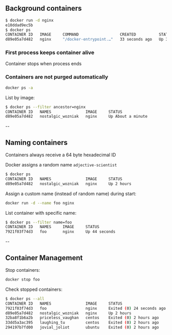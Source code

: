 ## Background containers
<!-- .slide: id="background" -->

```bash
$ docker run -d nginx
e10ddad9ec5b
$ docker ps
CONTAINER ID   IMAGE     COMMAND                  CREATED          STATUS          PORTS     NAMES
d89e05a7d482   nginx     "/docker-entrypoint.…"   33 seconds ago   Up 31 seconds   80/tcp    nostalgic_wozniak
```

### First process keeps container alive

Container stops when process ends

### Containers are not purged automatically

```bash
docker ps -a
```

List by image:

```bash
$ docker ps --filter ancestor=nginx
CONTAINER ID   NAMES               IMAGE     STATUS
d89e05a7d482   nostalgic_wozniak   nginx     Up About a minute
```

--

## Naming containers

Containers always receive a 64 byte hexadecimal ID

Docker assigns a random name `adjective-scientist`

```bash
$ docker ps
CONTAINER ID   NAMES               IMAGE     STATUS
d89e05a7d482   nostalgic_wozniak   nginx     Up 2 hours
```

Assign a custom name (instead of random name) during start:

```bash
docker run -d --name foo nginx
```

List container with specific name:

```bash
$ docker ps --filter name=foo
CONTAINER ID   NAMES     IMAGE     STATUS
7921f03f74d3   foo       nginx     Up 44 seconds
```

--

## Container Management

Stop containers:

```bash
docker stop foo
```

Check stopped containers:

```bash
$ docker ps --all
CONTAINER ID   NAMES               IMAGE     STATUS
7921f03f74d3   foo                 nginx     Exited (0) 24 seconds ago
d89e05a7d482   nostalgic_wozniak   nginx     Up 2 hours
32ba8f1b6a2b   priceless_vaughan   centos    Exited (0) 2 hours ago
33dd5a3ac395   laughing_tu         centos    Exited (0) 2 hours ago
294197b7fd00   jovial_joliot       ubuntu    Exited (0) 2 hours ago
```
